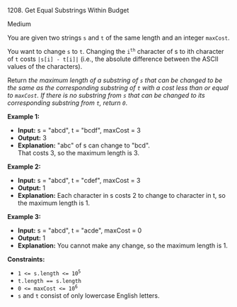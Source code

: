 1208\. Get Equal Substrings Within Budget

Medium

You are given two strings `s` and `t` of the same length and an integer `maxCost`.

You want to change `s` to `t`. Changing the <code>i<sup>th</sup></code> character of s to ith character of `t` costs `|s[i] - t[i]|` (i.e., the absolute difference between the ASCII values of the characters).

Return _the maximum length of a substring of `s` that can be changed to be the same as the corresponding substring of `t` with a cost less than or equal to `maxCost`. If there is no substring from `s` that can be changed to its corresponding substring from `t`, return `0`_.

**Example 1:**

- **Input:** s = "abcd", t = "bcdf", maxCost = 3
- **Output:** 3
- **Explanation:** "abc" of s can change to "bcd".\
  That costs 3, so the maximum length is 3.


**Example 2:**

- **Input:** s = "abcd", t = "cdef", maxCost = 3
- **Output:** 1
- **Explanation:** Each character in s costs 2 to change to character in t,  so the maximum length is 1.


**Example 3:**

- **Input:** s = "abcd", t = "acde", maxCost = 0
- **Output:** 1
- **Explanation:** You cannot make any change, so the maximum length is 1.


**Constraints:**

- <code>1 <= s.length <= 10<sup>5</sup></code>
- <code>t.length == s.length</code>
- <code>0 <= maxCost <= 10<sup>6</sup></code>
- `s` and `t` consist of only lowercase English letters.


